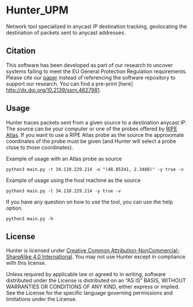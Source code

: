 # Hunter_UPM
Network tool specialized in anycast IP destination tracking, geolocating the destination of packets sent to anycast addresses.

## Citation
This software has been developed as part of our research to uncover systems failing to meet the EU General Protection Regulation requirements. Please cite our [paper](http://dx.doi.org/10.2139/ssrn.4627981) instead of referencing the software repository to support our research. You can find a pre-print [here]
<http://dx.doi.org/10.2139/ssrn.4627981>.

## Usage
Hunter traces packets sent from a given source to a destination anycast IP. The source can be your computer or one of the probes offered by [RIPE Atlas](https://atlas.ripe.net/). If you want to use a RIPE Atlas probe as the source the approximate coordinates of the probe must be given (and Hunter will select a  probe close to those coordinates).

Example of usage with an Atlas probe as source
```
python3 main.py -t 34.110.229.214 -o "(48.85341, 2.3488)" -y true -v
```

Example of usage using the host machine as the source
```
python3 main.py -t 34.110.229.214 -y true -v
```

If you have any question on how to use the tool, you can use the help option.
```
python3 main.py -h
```

## License
Hunter is licensed under [Creative Common Attribution-NonCommercial-ShareAlike 4.0 International](http://creativecommons.org/licenses/by-nc-sa/4.0/). You may not use Hunter except in compliance with this license.

Unless required by applicable law or agreed to in writing, software distributed under the License is distributed on an “AS IS” BASIS, WITHOUT WARRANTIES OR CONDITIONS OF ANY KIND, either express or implied. See the License for the specific language governing permissions and limitations under the License.
